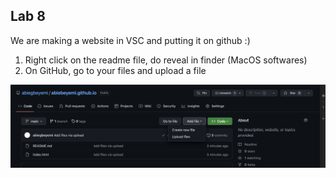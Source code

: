 ## Lab 8

We are making a website in VSC and putting it on github :)

1. Right click on the readme file, do reveal in finder (MacOS softwares)
2. On GitHub, go to your files and upload a file 

![screenshot of github pages](README_images/vscscreenshot.png)